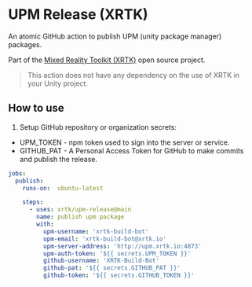 # UPM Release (XRTK)

An atomic GitHub action to publish UPM (unity package manager) packages.

Part of the [Mixed Reality Toolkit (XRTK)](https://github.com/XRTK) open source project.

> This action does not have any dependency on the use of XRTK in your Unity project.

## How to use

1. Setup GitHub repository or organization secrets:
  - UPM_TOKEN - npm token used to sign into the server or service.
  - GITHUB_PAT - A Personal Access Token for GitHub to make commits and publish the release.

```yaml
jobs:
  publish:
    runs-on:  ubuntu-latest

    steps:
      - uses: xrtk/upm-release@main
        name: publish upm package
        with:
          upm-username: 'xrtk-build-bot'
          upm-email: 'xrtk-build-bot@xrtk.io'
          upm-server-address: 'http://upm.xrtk.io:4873'
          upm-auth-token: '${{ secrets.UPM_TOKEN }}'
          github-username: 'XRTK-Build-Bot'
          github-pat: '${{ secrets.GITHUB_PAT }}'
          github-token: '${{ secrets.GITHUB_TOKEN }}'
```

